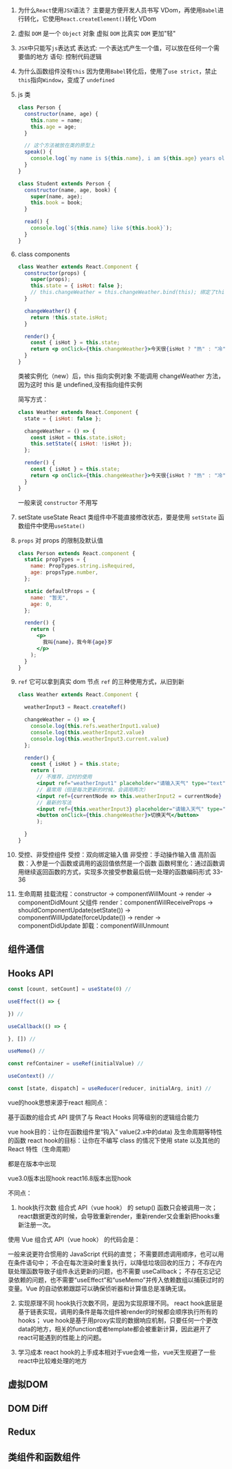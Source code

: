 1. 为什么`React`使用`JSX`语法？
   主要是方便开发人员书写 VDom，再使用`Babel`进行转化，它使用`React.createElement()`转化 VDom
2. 虚拟 `DOM`
   是一个 `Object` 对象
   虚拟 `DOM` 比真实 `DOM` 更加"轻"
3. `JSX`中只能写`js`表达式
   表达式: 一个表达式产生一个值，可以放在任何一个需要值的地方
   语句: 控制代码逻辑
4. 为什么函数组件没有`this`
   因为使用`Babel`转化后，使用了`use strict`，禁止`this`指向`Window`，变成了 `undefined`
5. js 类

   ```js
   class Person {
     constructor(name, age) {
       this.name = name;
       this.age = age;
     }

     // 这个方法被放在类的原型上
     speak() {
       console.log(`my name is ${this.name}, i am ${this.age} years old.`);
     }
   }

   class Student extends Person {
     constructor(name, age, book) {
       super(name, age);
       this.book = book;
     }

     read() {
       console.log(`${this.name} like ${this.book}`);
     }
   }
   ```

6. class components

   ```jsx
   class Weather extends React.Component {
     constructor(props) {
       super(props);
       this.state = { isHot: false };
       // this.changeWeather = this.changeWeather.bind(this); 绑定了this才是正确的
     }

     changeWeather() {
       return !this.state.isHot;
     }

     render() {
       const { isHot } = this.state;
       return <p onClick={this.changeWeather}>今天很{isHot ? "热" : "冷"}</p>;
     }
   }
   ```

   类被实例化（new）后，this 指向实例对象
   不能调用 changeWeather 方法，因为这时 this 是 undefined,没有指向组件实例

   简写方式：

   ```jsx
   class Weather extends React.Component {
     state = { isHot: false };

     changeWeather = () => {
       const isHot = this.state.isHot;
       this.setState({ isHot: !isHot });
     };

     render() {
       const { isHot } = this.state;
       return <p onClick={this.changeWeather}>今天很{isHot ? "热" : "冷"}</p>;
     }
   }
   ```

   一般来说 `constructor` 不用写

7. setState useState
   React 类组件中不能直接修改状态，要是使用 `setState`
         函数组件中使用`useState()`

8. `props`
   对 props 的限制及默认值

   ```jsx
   class Person extends React.component {
     static propTypes = {
       name: PropTypes.string.isRequired,
       age: propsType.number,
     };

     static defaultProps = {
       name: "暂无",
       age: 0,
     };

     render() {
       return (
         <p>
           我叫{name}，我今年{age}岁
         </p>
       );
     }
   }
   ```

9. `ref`
   它可以拿到真实 dom 节点
   `ref` 的三种使用方式，从旧到新

   ```jsx
   class Weather extends React.Component {

     weatherInput3 = React.createRef()

     changeWeather = () => {
       console.log(this.refs.weatherInput1.value)
       console.log(this.weatherInput2.value)
       console.log(this.weatherInput3.current.value)
     };

     render() {
       const { isHot } = this.state;
       return (
         // 不推荐，过时的使用
         <input ref="weatherInput1" placeholder="请输入天气" type="text" />
         // 最常用（但是每次更新的时候，会调用两次）
         <input ref={currentNode => this.weatherInput2 = currentNode} placeholder="请输入天气" type="text" />
         // 最新的写法
         <input ref={this.weatherInput3} placeholder="请输入天气" type="text" />
         <button onClick={this.changeWeather}>切换天气</button>
         );

     }
   }
   ```

10. 受控、非受控组件
    受控：双向绑定输入值
    非受控：手动操作输入值
    高阶函数：入参是一个函数或调用的返回值依然是一个函数
    函数柯里化：通过函数调用继续返回函数的方式，实现多次接受参数最后统一处理的函数编码形式
    33-36

11. 生命周期
    挂载流程：constructor -> componentWillMount -> render -> componentDidMount
    父组件 render：componentWillReceiveProps -> shouldComponentUpdate(setState()) -> componentWillUpdate(forceUpdate()) -> render -> componentDidUpdate
    卸载：componentWillUnmount

## 组件通信

## Hooks API

```js
const [count, setCount] = useState(0) //

useEffect(() => {

}) // 

useCallback(() => {

}, []) // 

useMemo() // 

const refContainer = useRef(initialValue) //

useContext() //

const [state, dispatch] = useReducer(reducer, initialArg, init) //
```


vue的hook思想来源于react
相同点：

基于函数的组合式 API 提供了与 React Hooks 同等级别的逻辑组合能力


vue hook目的：让你在函数组件里“钩入” value(2.x中的data) 及生命周期等特性的函数
react hook的目标：让你在不编写 class 的情况下使用 state 以及其他的 React 特性（生命周期）


都是在版本中出现


vue3.0版本出现hook
react16.8版本出现hook

不同点：


1. hook执行次数
组合式 API（vue hook） 的 setup() 函数只会被调用一次；react数据更改的时候，会导致重新render，重新render又会重新把hooks重新注册一次。


使用 Vue 组合式 API（vue hook） 的代码会是：

一般来说更符合惯用的 JavaScript 代码的直觉；
不需要顾虑调用顺序，也可以用在条件语句中；
不会在每次渲染时重复执行，以降低垃圾回收的压力；
不存在内联处理函数导致子组件永远更新的问题，也不需要 useCallback；
不存在忘记记录依赖的问题，也不需要“useEffect”和“useMemo”并传入依赖数组以捕获过时的变量。Vue 的自动依赖跟踪可以确保侦听器和计算值总是准确无误。



2. 实现原理不同
hook执行次数不同，是因为实现原理不同。
react hook底层是基于链表实现，调用的条件是每次组件被render的时候都会顺序执行所有的hooks；
vue hook是基于用proxy实现的数据响应机制，只要任何一个更改data的地方，相关的function或者template都会被重新计算，因此避开了react可能遇到的性能上的问题。


3. 学习成本
react hook的上手成本相对于vue会难一些，vue天生规避了一些react中比较难处理的地方


## 虚拟DOM

## DOM Diff

## Redux

## 类组件和函数组件
